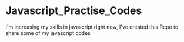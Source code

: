 # Javascript_Practise_Codes
 I'm increasing my skills in javascript right now, I've created this Repo to share some of my javascript codes 
